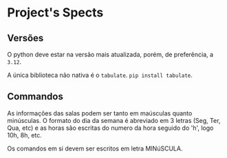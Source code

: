 # Project's Spects

## Versões

O python deve estar na versão mais atualizada, porém, de preferência, a `3.12`.

A única biblioteca não nativa é o `tabulate`. `pip install tabulate`.

## Commandos

As informações das salas podem ser tanto em maúsculas quanto minúsculas. O formato do dia da semana é abreviado em 3 letras (Seg, Ter, Qua, etc) e as horas são escritas do numero da hora seguido do 'h', logo 10h, 8h, etc.

Os comandos em si devem ser escritos em letra MINúSCULA.

